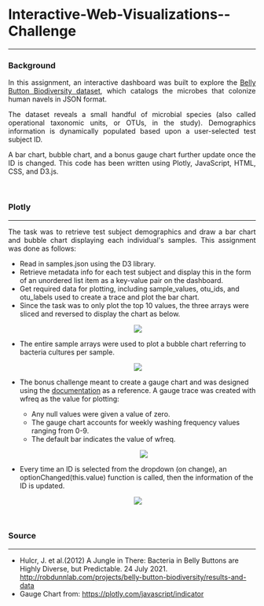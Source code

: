 <h1> Interactive-Web-Visualizations--Challenge </h1>
<hr>
<h3>Background</h3>
<p align = 'justify'>In this assignment, an interactive dashboard was built to explore the <a href = "http://robdunnlab.com/projects/belly-button-biodiversity/" target="_blank">Belly Button Biodiversity dataset</a>, which catalogs the microbes that colonize human navels in JSON format.</p>

<p align = 'justify'>The dataset reveals a small handful of microbial species (also called operational taxonomic units, or OTUs, in the study). Demographics information is dynamically populated based upon a user-selected test subject ID. </p>

<p align = 'justify'>A bar chart, bubble chart, and a bonus gauge chart further update once the ID is changed. This code has been written using Plotly, JavaScript, HTML, CSS, and D3.js.</p>
<br>
<h3>Plotly</h3>
<hr>
<p align = 'justify'>The task was to retrieve test subject demographics and draw a bar chart and bubble chart displaying each individual's samples. This assignment was done as follows:</p>
<ul>
  <li>Read in samples.json using the D3 library.</li>
  <li>Retrieve metadata info for each test subject and display this in the form of an unordered list item as a key-value pair on the dashboard.</li>
  <li>Get required data for plotting, including sample_values, otu_ids, and otu_labels used to create a trace and plot the bar chart.</li>
  <li>Since the task was to only plot the top 10 values, the three arrays were sliced and reversed to display the chart as below.</li>
  <p align = 'center'><img src="https://raw.githubusercontent.com/Karla-Flores/Interactive-Web-Visualizations--Challenge/main/Screenshot/Top_10_OTU_ID.png"></p>
  <li>The entire sample arrays were used to plot a bubble chart referring to bacteria cultures per sample.</li>
  <p align = 'center'><img src="https://github.com/Karla-Flores/Interactive-Web-Visualizations--Challenge/blob/main/Screenshot/Bacteria_Cultures_Sample.png"></p>
  <li>The bonus challenge meant to create a gauge chart and was designed using the <a href="https://plotly.com/javascript/indicator/">documentation</a> as a reference.  A gauge trace was created with wfreq as the value for plotting:</li>
  <ul>  
  <li>Any null values were given a value of zero.</li>
  <li>The gauge chart accounts for weekly washing frequency values ranging from 0-9.</li>
  <li>The default bar indicates the value of wfreq.</li>
    <p align = 'center'><img src="https://github.com/Karla-Flores/Interactive-Web-Visualizations--Challenge/blob/main/Screenshot/Belly_Button_Wfreq.png"></p>
  </ul>  
  <li>Every time an ID is selected from the dropdown (on change), an optionChanged(this.value) function is called, then the information of the ID is updated.</li>
  <p align = 'center'><img src="https://github.com/Karla-Flores/Interactive-Web-Visualizations--Challenge/blob/main/Screenshot/Html.png"></p>
</ul>
<br>
<h3>Source</h3>
<hr>
<ul>
  <li>Hulcr, J. et al.(2012) A Jungle in There: Bacteria in Belly Buttons are Highly Diverse, but Predictable. 24 July 2021. <a href = 'http://robdunnlab.com/projects/belly-button-biodiversity/results-and-data/'>http://robdunnlab.com/projects/belly-button-biodiversity/results-and-data</a> </li>
  <li>Gauge Chart from: <a href='https://plotly.com/javascript/indicator/'>https://plotly.com/javascript/indicator</a></li>
</ul>
